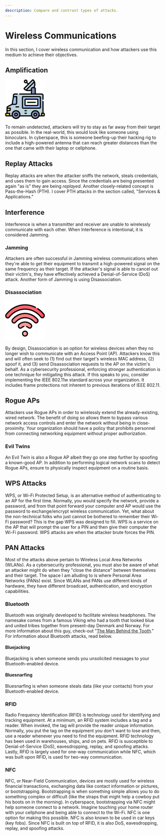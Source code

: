 ```yaml
---
description: Compare and contrast types of attacks.
---
```


# Wireless Communications

In this section, I cover wireless communication and how attackers use this medium to achieve their objectives.

## Amplification

![](../../.gitbook/assets/mobile-unit%20%281%29.png)

To remain undetected, attackers will try to stay as far away from their target as possible. In the real-world, this would look like someone using binoculars. In cyberspace, this is someone beefing-up their hacking rig to include a high-powered antenna that can reach greater distances than the one that came with their laptop or cellphone.

## Replay Attacks

Replay attacks are when the attacker sniffs the network, steals credentials, and uses them to gain access. Since the credentials are being presented again "as is" they are being _replayed_. Another closely-related concept is Pass-the-Hash \(PTH\). I cover PTH attacks in the section called, "Services & Applications."

## Interference

Interference is when a transmitter and receiver are unable to wirelessly communicate with each other. When Interference is intentional, it is considered Jamming.

### Jamming

Attackers are often successful in Jamming wireless communications when they're able to get their equipment to transmit a high-powered signal on the same frequency as their target. If the attacker's signal is able to cancel out their victim's, they have effectively achieved a Denial-of-Service \(DoS\) attack. Another form of Jamming is using Disassociation.

### Disassociation

![](../../.gitbook/assets/wifi-signal%20%281%29%20%282%29%20%281%29.png)

By design, Disassociation is an option for wireless devices when they no longer wish to communicate with an Access Point \(AP\). Attackers know this and will often seek to \(1\) find out their target's wireless MAC address, \(2\) spoof it, and \(3\) send Disassociation requests to the AP on the victim's behalf. As a cybersecurity professional, enforcing stronger authentication is one technique for mitigating this attack. If this speaks to you, consider implementing the IEEE 802.11w standard across your organization. It includes frame protections not inherent to previous iterations of IEEE 802.11.

## Rogue APs

Attackers use Rogue APs in order to wirelessly extend the already-existing, wired network. The benefit of doing so allows them to bypass various network access controls and enter the network without being in close-proximity. Your organization should have a policy that prohibits personnel from connecting networking equipment without proper authorization.

### Evil Twins

An Evil Twin is also a Rogue AP albeit they go one step further by spoofing a known-good AP. In addition to performing logical network scans to detect Rogue APs, ensure to physically inspect equipment on a routine basis.

## WPS Attacks

WPS, or Wi-Fi Protected Setup, is an alternative method of authenticating to an AP for the first time. Normally, you would specify the network, provide a password, and from that point forward your computer and AP would use the password to exchange/encrypt wireless communication. Yet, what about the non-technical folks who just cannot be bothered to remember their Wi-Fi password? This is the gap WPS was designed to fill. WPS is a service on the AP that will prompt the user for a PIN and then give their computer the Wi-Fi password. WPS attacks are when the attacker brute forces the PIN.

## PAN Attacks

Most of the attacks above pertain to Wireless Local Area Networks \(WLANs\). As a cybersecurity professional, you must also be aware of what an attacker might do when they "close the distance" between themselves and their target. The space I am alluding to is where Personal Area Networks \(PANs\) exist. Since WLANs and PANs use different kinds of hardware, they have different broadcast, authentication, and encryption capabilities.

### Bluetooth

Bluetooth was originally developed to facilitate wireless headphones. The namesake comes from a famous Viking who had a tooth that looked blue and united tribes together from present-day Denmark and Norway. For more information about this guy, check-out "[The Man Behind the Tooth](https://www.bluetooth.com/about-us/bluetooth-origin/)." For information about Bluetooth attacks, read below.

#### Bluejacking

Bluejacking is when someone sends you unsolicited messages to your Bluetooth-enabled device.

#### Bluesnarfing

Bluesnarfing is when someone steals data \(like your contacts\) from your Bluetooth-enabled device.

### RFID

Radio Frequency Identification \(RFID\) is technology used for identifying and tracking equipment. At a minimum, an RFID system includes a tag and a reader. When invoked, the tag will provide the reader unique information. Normally, you put the tag on the equipment you don't want to lose and then, use a reader whenever you need to find the equipment. RFID technology has been used in warehouses, ships, and on pets. RFID is susceptible to Denial-of-Service \(DoS\), eavesdropping, replay, and spoofing attacks. Lastly, RFID is largely used for one-way communication while NFC, which was built upon RFID, is used for two-way communication.

### NFC

NFC, or Near-Field Communication, devices are mostly used for wireless financial transactions, exchanging data like contact information or pictures, or bootstrapping. Bootstrapping is when something simple allows you to do something complex or difficult \(like the straps that might help a cowboy put his boots on in the morning\). In cyberspace, bootstrapping via NFC might help someone connect to a network. Imagine touching your home router with your cellphone and being able to connect to the Wi-Fi. NFC is one option for making this possible. NFC is also known to be used in car keys \(key fobs\). Since NFC is built on top of RFID, it is also DoS, eavesdropping, replay, and spoofing attacks.

